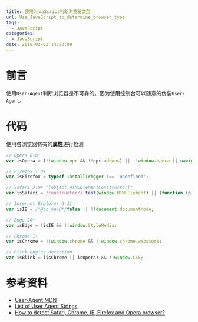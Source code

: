 ```yaml
---
title: 使用JavaScript判断浏览器类型
url: Use_JavaScript_to_determine_browser_type
tags:
  - JavaScript
categories:
  - JavaScript
date: 2018-02-03 14:23:08
---
```

# 前言
使用`User-Agent`判断浏览器是不可靠的。因为使用控制台可以随意的伪装`User-Agent`。
<!-- more -->

# 代码
使用各浏览器特有的**属性**进行检测
```js
// Opera 8.0+
var isOpera = (!!window.opr && !!opr.addons) || !!window.opera || navigator.userAgent.indexOf(' OPR/') >= 0;

// Firefox 1.0+
var isFirefox = typeof InstallTrigger !== 'undefined';

// Safari 3.0+ "[object HTMLElementConstructor]" 
var isSafari = /constructor/i.test(window.HTMLElement) || (function (p) { return p.toString() === "[object SafariRemoteNotification]"; })(!window['safari'] || (typeof safari !== 'undefined' && safari.pushNotification));

// Internet Explorer 6-11
var isIE = /*@cc_on!@*/false || !!document.documentMode;

// Edge 20+
var isEdge = !isIE && !!window.StyleMedia;

// Chrome 1+
var isChrome = !!window.chrome && !!window.chrome.webstore;

// Blink engine detection
var isBlink = (isChrome || isOpera) && !!window.CSS;
```

# 参考资料
- [User-Agent MDN](https://developer.mozilla.org/zh-CN/docs/Web/HTTP/Headers/User-Agent)
- [List of User Agent Strings](http://www.useragentstring.com/pages/useragentstring.php)
- [How to detect Safari, Chrome, IE, Firefox and Opera browser?](https://stackoverflow.com/questions/9847580/how-to-detect-safari-chrome-ie-firefox-and-opera-browser)
